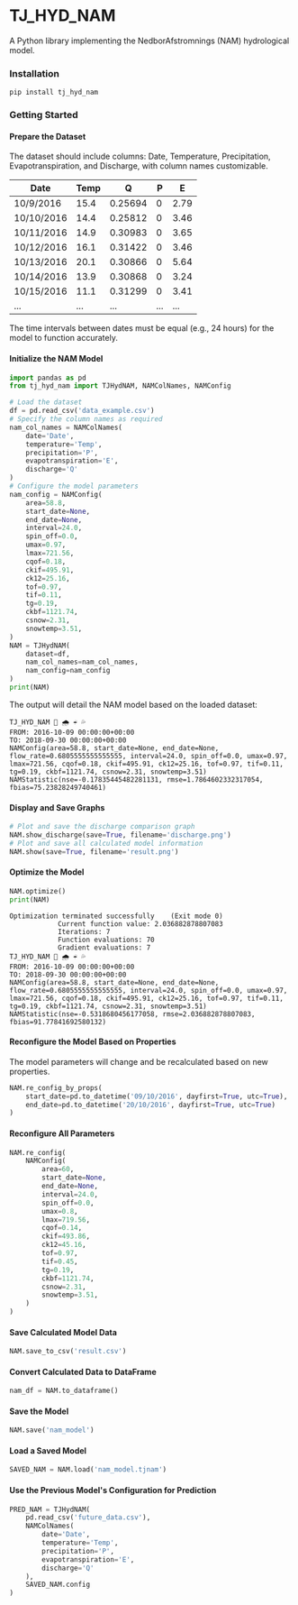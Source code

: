 # TJ_HYD_NAM

A Python library implementing the NedborAfstromnings (NAM) hydrological model.

### Installation

```
pip install tj_hyd_nam
```

### Getting Started

#### Prepare the Dataset

The dataset should include columns: Date, Temperature, Precipitation, Evapotranspiration, and Discharge, with column names customizable.

| Date       | Temp | Q       | P   | E    |
|------------|------|---------|-----|------|
| 10/9/2016  | 15.4 | 0.25694 | 0   | 2.79 |
| 10/10/2016 | 14.4 | 0.25812 | 0   | 3.46 |
| 10/11/2016 | 14.9 | 0.30983 | 0   | 3.65 |
| 10/12/2016 | 16.1 | 0.31422 | 0   | 3.46 |
| 10/13/2016 | 20.1 | 0.30866 | 0   | 5.64 |
| 10/14/2016 | 13.9 | 0.30868 | 0   | 3.24 |
| 10/15/2016 | 11.1 | 0.31299 | 0   | 3.41 |
| ...        | ...  | ...     | ... | ...  |

The time intervals between dates must be equal (e.g., 24 hours) for the model to function accurately.

#### Initialize the NAM Model

```python
import pandas as pd
from tj_hyd_nam import TJHydNAM, NAMColNames, NAMConfig

# Load the dataset
df = pd.read_csv('data_example.csv')
# Specify the column names as required
nam_col_names = NAMColNames(
    date='Date',
    temperature='Temp',
    precipitation='P',
    evapotranspiration='E',
    discharge='Q'
)
# Configure the model parameters
nam_config = NAMConfig(
    area=58.8,
    start_date=None,
    end_date=None,
    interval=24.0,
    spin_off=0.0,
    umax=0.97,
    lmax=721.56,
    cqof=0.18,
    ckif=495.91,
    ck12=25.16,
    tof=0.97,
    tif=0.11,
    tg=0.19,
    ckbf=1121.74,
    csnow=2.31,
    snowtemp=3.51,
)
NAM = TJHydNAM(
    dataset=df,
    nam_col_names=nam_col_names,
    nam_config=nam_config
)
print(NAM)
```

The output will detail the NAM model based on the loaded dataset:

```
TJ_HYD_NAM 🍃 🌧 ☔ 💦
FROM: 2016-10-09 00:00:00+00:00
TO: 2018-09-30 00:00:00+00:00
NAMConfig(area=58.8, start_date=None, end_date=None, flow_rate=0.6805555555555555, interval=24.0, spin_off=0.0, umax=0.97, lmax=721.56, cqof=0.18, ckif=495.91, ck12=25.16, tof=0.97, tif=0.11, tg=0.19, ckbf=1121.74, csnow=2.31, snowtemp=3.51)
NAMStatistic(nse=-0.17835445482281131, rmse=1.7864602332317054, fbias=75.23828249740461)
```

#### Display and Save Graphs

```python
# Plot and save the discharge comparison graph
NAM.show_discharge(save=True, filename='discharge.png')
# Plot and save all calculated model information
NAM.show(save=True, filename='result.png')
```

#### Optimize the Model

```python
NAM.optimize()
print(NAM)
```

```shell
Optimization terminated successfully    (Exit mode 0)
            Current function value: 2.036882878807083
            Iterations: 7
            Function evaluations: 70
            Gradient evaluations: 7
TJ_HYD_NAM 🍃 🌧 ☔ 💦
FROM: 2016-10-09 00:00:00+00:00
TO: 2018-09-30 00:00:00+00:00
NAMConfig(area=58.8, start_date=None, end_date=None, flow_rate=0.6805555555555555, interval=24.0, spin_off=0.0, umax=0.97, lmax=721.56, cqof=0.18, ckif=495.91, ck12=25.16, tof=0.97, tif=0.11, tg=0.19, ckbf=1121.74, csnow=2.31, snowtemp=3.51)
NAMStatistic(nse=-0.5318680456177058, rmse=2.036882878807083, fbias=91.77841692580132)
```

#### Reconfigure the Model Based on Properties

The model parameters will change and be recalculated based on new properties.

```python
NAM.re_config_by_props(
    start_date=pd.to_datetime('09/10/2016', dayfirst=True, utc=True),
    end_date=pd.to_datetime('20/10/2016', dayfirst=True, utc=True)
)
```

#### Reconfigure All Parameters

```python
NAM.re_config(
    NAMConfig(
        area=60,
        start_date=None,
        end_date=None,
        interval=24.0,
        spin_off=0.0,
        umax=0.8,
        lmax=719.56,
        cqof=0.14,
        ckif=493.86,
        ck12=45.16,
        tof=0.97,
        tif=0.45,
        tg=0.19,
        ckbf=1121.74,
        csnow=2.31,
        snowtemp=3.51,
    )
)
```

#### Save Calculated Model Data

```python
NAM.save_to_csv('result.csv')
```

#### Convert Calculated Data to DataFrame

```python
nam_df = NAM.to_dataframe()
```

#### Save the Model

```python
NAM.save('nam_model')
```

#### Load a Saved Model

```python
SAVED_NAM = NAM.load('nam_model.tjnam')
```

#### Use the Previous Model's Configuration for Prediction

```python
PRED_NAM = TJHydNAM(
    pd.read_csv('future_data.csv'),
    NAMColNames(
        date='Date',
        temperature='Temp',
        precipitation='P',
        evapotranspiration='E',
        discharge='Q'
    ),
    SAVED_NAM.config
)
```